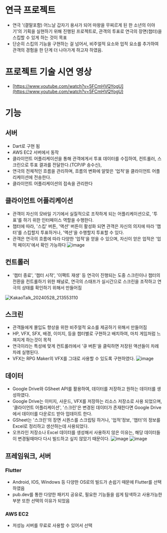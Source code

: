 # 연극 프로젝트
- 연극 '(결말포함) 어느날 갑자기 용사가 되어 마왕을 무찌르게 된 한 소년의 이야기'의 기획을 실현하기 위해 진행된 프로젝트로, 관객의 투표로 연극의 장면(챕터)을 스킵할 수 있게 하는 것이 목표
- 단순히 스킵의 기능을 구현하는 걸 넘어서, 비주얼적 요소와 업적 요소를 추가하여 관객의 경험을 한 단계 더 나아가게 하고자 하였음.

# 프로젝트 기술 시연 영상
- [https://www.youtube.com/watch?v=5FCmHVQYogU](https://www.youtube.com/watch?v=5FCmHVQYogU)

# 기능
## 서버
- Dart로 구현 됨
- AWS EC2 서버에서 동작
- 클라이언트 어플리케이션을 통해 관객에게서 투표 데이터를 수집하여, 컨트롤러, 스크린으로 투표 결과를 전달한다.(TCP/IP 송수신),
- 연극의 전체적인 흐름을 관리하며, 흐름의 변화에 알맞은 '업적'을 클라이언트 어플리케이션에 전송한다.
- 클라이언트 어플리케이션의 접속을 관리한다
  
## 클라이언트 어플리케이션
- 관객이 자신의 모바일 기기에서 실질적으로 조작하게 되는 어플리케이션으로, '투표'를 하기 위한 인터페이스 역할을 수행한다.
- 챕터에 따라, '스킵' 버튼, '액션' 버튼이 활성화 되면 관객은 자신의 의지에 따라 '챕터'를 스킵할지 투표하거나, '액션'을 수행할지 투표할 수 있다.
- 관객은 연극의 흐름에 따라 다양한 '업적'을 얻을 수 있으며, 자신이 얻은 업적은 '업적 페이지'에서 확인 가능하다
![image](https://github.com/kimhanil-dev/flutterPractice/assets/128380417/7d7f384f-06e5-4c72-85f6-db38e3dc1d5d)

## 컨트롤러
- '챕터 종료', '챕터 시작', '이팩트 재생' 등 연극이 진행되는 도중 스크린이나 챕터의 전환을 컨트롤하기 위한 패널로, 연극의 스태프가 실시간으로 스크린을 조작하고 연극의 상태를 확인하기 위해서 만들어짐

![KakaoTalk_20240528_213553110](https://github.com/kimhanil-dev/flutterPractice/assets/128380417/e13465c8-0aff-44d6-8bb7-07f67332fc6c)
   
## 스크린
- 관객들에게 몰입도 향상을 위한 비주얼적 요소를 제공하기 위해서 만들어짐
- HP, VFX, SFX, 배경, 이미지, 등을 챕터별로 구현하고 배치하여, 마치 게임처럼 느껴지게 하는것이 목적
- 연극이라는 특성에 맞게 컨트롤러에서 '큐 버튼'을 클릭하면 저장된 액션들이 차례차례 실행된다.
- VFX는 RPG Maker의 VFX를 그대로 사용할 수 있도록 구현하였다.
![image](https://github.com/kimhanil-dev/flutterPractice/assets/128380417/4ac5b634-477d-4a45-b5d3-8c0c6ab6df88)


## 데이터
- Google Drive와 GSheet API를 활용하여, 데이터를 저장하고 원하는 데이터를 생성하였다.
- Google Drive는 이미지, 사운드, VFX를 저장하는 리소스 저장소로 사용 되었으며, '클라이언트 어플리케이션', '스크린'은 변경된 데이터가 존재한다면 Google Drive에서 데이터를 다운로드 받아 업데이트 한다.
- GSheet는 '스크린'의 장면 시퀀스를 스크립팅 하거나, '업적'정보, '챕터'의 정보를 Excel로 정리하고 생산하는데 사용되었다.
- 오프라인 저장소나 Excel 데이터를 생성해서 사용하지 않은 이유는, 해당 데이터들이 변경될때마다 다시 빌드하고 싶지 않았기 때문이다.
![image](https://github.com/kimhanil-dev/flutterPractice/assets/128380417/12f512f0-89cb-4b84-8ae3-1fc6b7a93986)
![image](https://github.com/kimhanil-dev/flutterPractice/assets/128380417/6145fecb-33d1-455d-9091-4afdeeda0185)



## 프레임워크, 서버
### Flutter
- Android, IOS, Windows 등 다양한 OS로의 빌드가 손쉽기 때문에 Flutter를 선택하였음
- pub.dev를 통한 다양한 패키지 공유로, 필요한 기능들을 쉽게 탐색하고 사용가능한 부분 또한 선택의 이유가 되었음 
### AWS EC2
- 저성능 서버를 무료로 사용할 수 있어서 선택
### 
